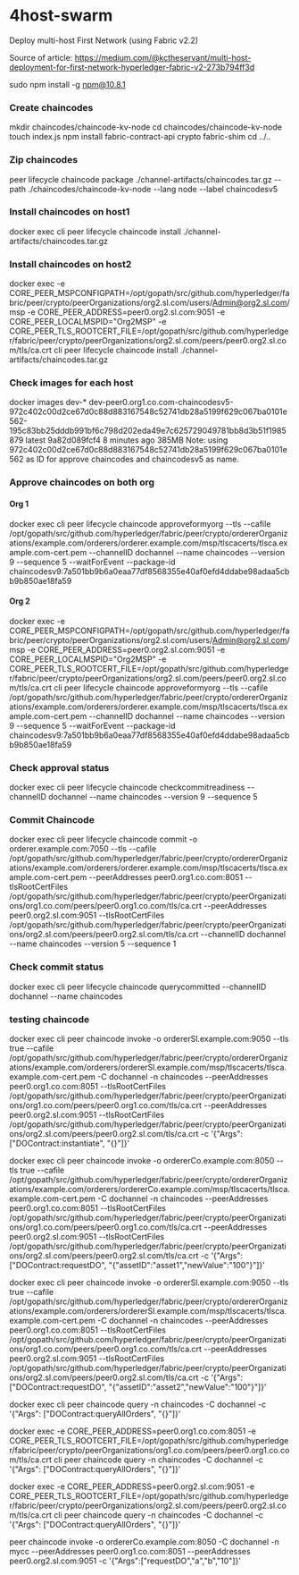 # 4host-swarm
Deploy multi-host First Network (using Fabric v2.2)

Source of article: https://medium.com/@kctheservant/multi-host-deployment-for-first-network-hyperledger-fabric-v2-273b794ff3d

sudo npm install -g npm@10.8.1

### Create chaincodes
mkdir chaincodes/chaincode-kv-node
cd chaincodes/chaincode-kv-node
touch index.js
npm install fabric-contract-api crypto fabric-shim
cd ../..
### Zip chaincodes
peer lifecycle chaincode package ./channel-artifacts/chaincodes.tar.gz --path ./chaincodes/chaincode-kv-node --lang node --label chaincodesv5
### Install chaincodes on host1
docker exec cli peer lifecycle chaincode install ./channel-artifacts/chaincodes.tar.gz
### Install chaincodes on host2
docker exec -e CORE_PEER_MSPCONFIGPATH=/opt/gopath/src/github.com/hyperledger/fabric/peer/crypto/peerOrganizations/org2.sl.com/users/Admin@org2.sl.com/msp -e CORE_PEER_ADDRESS=peer0.org2.sl.com:9051 -e CORE_PEER_LOCALMSPID="Org2MSP" -e CORE_PEER_TLS_ROOTCERT_FILE=/opt/gopath/src/github.com/hyperledger/fabric/peer/crypto/peerOrganizations/org2.sl.com/peers/peer0.org2.sl.com/tls/ca.crt cli peer lifecycle chaincode install ./channel-artifacts/chaincodes.tar.gz
### Check images for each host
docker images dev-*
dev-peer0.org1.co.com-chaincodesv5-972c402c00d2ce67d0c88d883167548c52741db28a5199f629c067ba0101e562-195c83bb25dddb991bf6c798d202eda49e7c625729049781bb8d3b51f1985879   latest    9a82d089fcf4   8 minutes ago   385MB
Note: using 972c402c00d2ce67d0c88d883167548c52741db28a5199f629c067ba0101e562 as ID for approve chaincodes and chaincodesv5 as name.
### Approve chaincodes on both org
#### Org 1
docker exec cli peer lifecycle chaincode approveformyorg --tls --cafile /opt/gopath/src/github.com/hyperledger/fabric/peer/crypto/ordererOrganizations/example.com/orderers/orderer.example.com/msp/tlscacerts/tlsca.example.com-cert.pem --channelID dochannel --name chaincodes --version 9 --sequence 5 --waitForEvent --package-id chaincodesv9:7a501bb9b6a0eaa77df8568355e40af0efd4ddabe98adaa5cbb9b850ae18fa59
#### Org 2
docker exec -e CORE_PEER_MSPCONFIGPATH=/opt/gopath/src/github.com/hyperledger/fabric/peer/crypto/peerOrganizations/org2.sl.com/users/Admin@org2.sl.com/msp -e CORE_PEER_ADDRESS=peer0.org2.sl.com:9051 -e CORE_PEER_LOCALMSPID="Org2MSP" -e CORE_PEER_TLS_ROOTCERT_FILE=/opt/gopath/src/github.com/hyperledger/fabric/peer/crypto/peerOrganizations/org2.sl.com/peers/peer0.org2.sl.com/tls/ca.crt cli peer lifecycle chaincode approveformyorg --tls --cafile /opt/gopath/src/github.com/hyperledger/fabric/peer/crypto/ordererOrganizations/example.com/orderers/orderer.example.com/msp/tlscacerts/tlsca.example.com-cert.pem --channelID dochannel --name chaincodes --version 9 --sequence 5 --waitForEvent --package-id chaincodesv9:7a501bb9b6a0eaa77df8568355e40af0efd4ddabe98adaa5cbb9b850ae18fa59
### Check approval status
docker exec cli peer lifecycle chaincode checkcommitreadiness --channelID dochannel --name chaincodes --version 9 --sequence 5
### Commit Chaincode
docker exec cli peer lifecycle chaincode commit -o orderer.example.com:7050 --tls --cafile /opt/gopath/src/github.com/hyperledger/fabric/peer/crypto/ordererOrganizations/example.com/orderers/orderer.example.com/msp/tlscacerts/tlsca.example.com-cert.pem --peerAddresses peer0.org1.co.com:8051 --tlsRootCertFiles /opt/gopath/src/github.com/hyperledger/fabric/peer/crypto/peerOrganizations/org1.co.com/peers/peer0.org1.co.com/tls/ca.crt --peerAddresses peer0.org2.sl.com:9051 --tlsRootCertFiles /opt/gopath/src/github.com/hyperledger/fabric/peer/crypto/peerOrganizations/org2.sl.com/peers/peer0.org2.sl.com/tls/ca.crt --channelID dochannel --name chaincodes --version 5 --sequence 1
### Check commit status
docker exec cli peer lifecycle chaincode querycommitted --channelID dochannel --name chaincodes

### testing chaincode

docker exec cli peer chaincode invoke -o ordererSl.example.com:9050 --tls true --cafile /opt/gopath/src/github.com/hyperledger/fabric/peer/crypto/ordererOrganizations/example.com/orderers/ordererSl.example.com/msp/tlscacerts/tlsca.example.com-cert.pem -C dochannel -n chaincodes --peerAddresses peer0.org1.co.com:8051 --tlsRootCertFiles /opt/gopath/src/github.com/hyperledger/fabric/peer/crypto/peerOrganizations/org1.co.com/peers/peer0.org1.co.com/tls/ca.crt --peerAddresses peer0.org2.sl.com:9051 --tlsRootCertFiles /opt/gopath/src/github.com/hyperledger/fabric/peer/crypto/peerOrganizations/org2.sl.com/peers/peer0.org2.sl.com/tls/ca.crt -c '{"Args": ["DOContract:instantiate", "{}"]}'

docker exec cli peer chaincode invoke -o ordererCo.example.com:8050 --tls true --cafile /opt/gopath/src/github.com/hyperledger/fabric/peer/crypto/ordererOrganizations/example.com/orderers/ordererCo.example.com/msp/tlscacerts/tlsca.example.com-cert.pem -C dochannel -n chaincodes --peerAddresses peer0.org1.co.com:8051 --tlsRootCertFiles /opt/gopath/src/github.com/hyperledger/fabric/peer/crypto/peerOrganizations/org1.co.com/peers/peer0.org1.co.com/tls/ca.crt --peerAddresses peer0.org2.sl.com:9051 --tlsRootCertFiles /opt/gopath/src/github.com/hyperledger/fabric/peer/crypto/peerOrganizations/org2.sl.com/peers/peer0.org2.sl.com/tls/ca.crt -c '{"Args": ["DOContract:requestDO", "{\"assetID\":\"asset1\",\"newValue\":\"100\"}"]}'

docker exec cli peer chaincode invoke -o ordererSl.example.com:9050 --tls true --cafile /opt/gopath/src/github.com/hyperledger/fabric/peer/crypto/ordererOrganizations/example.com/orderers/ordererSl.example.com/msp/tlscacerts/tlsca.example.com-cert.pem -C dochannel -n chaincodes --peerAddresses peer0.org1.co.com:8051 --tlsRootCertFiles /opt/gopath/src/github.com/hyperledger/fabric/peer/crypto/peerOrganizations/org1.co.com/peers/peer0.org1.co.com/tls/ca.crt --peerAddresses peer0.org2.sl.com:9051 --tlsRootCertFiles /opt/gopath/src/github.com/hyperledger/fabric/peer/crypto/peerOrganizations/org2.sl.com/peers/peer0.org2.sl.com/tls/ca.crt -c '{"Args": ["DOContract:requestDO", "{\"assetID\":\"asset2\",\"newValue\":\"100\"}"]}'

docker exec cli peer chaincode query -n chaincodes -C dochannel -c '{"Args": ["DOContract:queryAllOrders", "{}"]}'

docker exec -e CORE_PEER_ADDRESS=peer0.org1.co.com:8051 -e CORE_PEER_TLS_ROOTCERT_FILE=/opt/gopath/src/github.com/hyperledger/fabric/peer/crypto/peerOrganizations/org1.co.com/peers/peer0.org1.co.com/tls/ca.crt cli peer chaincode query -n chaincodes -C dochannel -c '{"Args": ["DOContract:queryAllOrders", "{}"]}'

docker exec -e CORE_PEER_ADDRESS=peer0.org2.sl.com:9051 -e CORE_PEER_TLS_ROOTCERT_FILE=/opt/gopath/src/github.com/hyperledger/fabric/peer/crypto/peerOrganizations/org2.sl.com/peers/peer0.org2.sl.com/tls/ca.crt cli peer chaincode query -n chaincodes -C dochannel -c '{"Args": ["DOContract:queryAllOrders", "{}"]}'

peer chaincode invoke -o ordererCo.example.com:8050 -C dochannel -n mycc --peerAddresses peer0.org1.co.com:8051 --peerAddresses peer0.org2.sl.com:9051 -c '{"Args":["requestDO","a","b","10"]}'